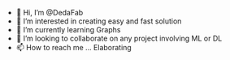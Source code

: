 - 👋 Hi, I’m @DedaFab
- 👀 I’m interested in creating easy and fast solution
- 🌱 I’m currently learning Graphs
- 💞️ I’m looking to collaborate on any project involving ML or DL
- 📫 How to reach me ... Elaborating

<!---
DedaFab/DedaFab is a ✨ special ✨ repository because its `README.md` (this file) appears on your GitHub profile.
You can click the Preview link to take a look at your changes.
--->
